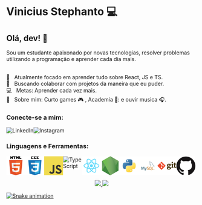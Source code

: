 # Vinicius Stephanto :computer:

## Olá, dev! 👋

Sou um estudante apaixonado por novas tecnologias, resolver problemas utilizando a programação e aprender cada dia mais.

 <br/> 🔭 &nbsp; Atualmente focado em aprender tudo sobre React, JS e TS.
 <br/> :purple_heart: &nbsp; Buscando colaborar com projetos da maneira que eu puder.
 <br/> :computer: &nbsp; Metas: Aprender cada vez mais. &nbsp; 
 <br/> 💬  &nbsp; Sobre mim: Curto games :video_game: , Academia 💪: e ouvir musica :headphones:. 
 
 
 ### Conecte-se a mim:
 
[<img align="left" alt="LinkedIn" src="https://img.shields.io/badge/LinkedIn-0077B5?style=for-the-badge&logo=linkedin&logoColor=white" />][linkedin]
[<img align="left" alt="Instagram" src="https://img.shields.io/badge/Instagram-E4405F?style=for-the-badge&logo=instagram&logoColor=white" />][instagram]

<br />

 ### Linguagens e Ferramentas:
<img align="left" alt="HTML5" width="50" src="https://raw.githubusercontent.com/github/explore/80688e429a7d4ef2fca1e82350fe8e3517d3494d/topics/html/html.png" />
<img align="left" alt="CSS3" width="50" src="https://raw.githubusercontent.com/github/explore/80688e429a7d4ef2fca1e82350fe8e3517d3494d/topics/css/css.png" />
<img align="left" alt="JavaScript" width="50" src="https://raw.githubusercontent.com/github/explore/80688e429a7d4ef2fca1e82350fe8e3517d3494d/topics/javascript/javascript.png" />
<img align="left" alt="TypeScript" width="50" src="https://cdn.jsdelivr.net/gh/devicons/devicon/icons/typescript/typescript-plain.svg" />
<img align="left" alt="React" width="50" src="https://raw.githubusercontent.com/github/explore/80688e429a7d4ef2fca1e82350fe8e3517d3494d/topics/react/react.png" />
<img align="left" alt="Node.js" width="50" src="https://raw.githubusercontent.com/github/explore/80688e429a7d4ef2fca1e82350fe8e3517d3494d/topics/nodejs/nodejs.png" />
<img align="left" alt="Python" width="50" src="https://raw.githubusercontent.com/github/explore/80688e429a7d4ef2fca1e82350fe8e3517d3494d/topics/python/python.png" />
<img align="left" alt="MySQL" width="50" src="https://raw.githubusercontent.com/github/explore/80688e429a7d4ef2fca1e82350fe8e3517d3494d/topics/mysql/mysql.png" />
<img align="left" alt="Git" width="50" src="https://raw.githubusercontent.com/github/explore/80688e429a7d4ef2fca1e82350fe8e3517d3494d/topics/git/git.png" />
<img align="left" alt="GitHub" width="50" src="https://raw.githubusercontent.com/github/explore/78df643247d429f6cc873026c0622819ad797942/topics/github/github.png" />


<br />
<br />

 ##
 
<div align="center">
  <a href="https://github.com/stephanto-dev">
  <img height="180em" src="https://github-readme-stats.vercel.app/api?username=stephanto-dev&show_icons=true&theme=dark&include_all_commits=true&count_private=true"/>
  <img height="180em" src="https://github-readme-stats.vercel.app/api/top-langs/?username=stephanto-dev&layout=compact&langs_count=7&theme=dark"/>
</div>

 ![Snake animation](https://github.com/stephanto-dev/stephanto-dev/blob/output/github-contribution-grid-snake.svg)

 


<!--
**stephanto-dev/stephanto-dev** is a ✨ _special_ ✨ repository because its `README.md` (this file) appears on your GitHub profile.

Here are some ideas to get you started:

- 🔭 I’m currently working on ...
- 🌱 I’m currently learning ...
- 👯 I’m looking to collaborate on ...
- 🤔 I’m looking for help with ...
- 💬 Ask me about ...
- 📫 How to reach me: ...
- 😄 Pronouns: ...
- ⚡ Fun fact: ...
-->

[instagram]: https://www.instagram.com/v.stephanto/
[linkedin]: https://www.linkedin.com/in/vinicius-stephanto-a8622217b/
